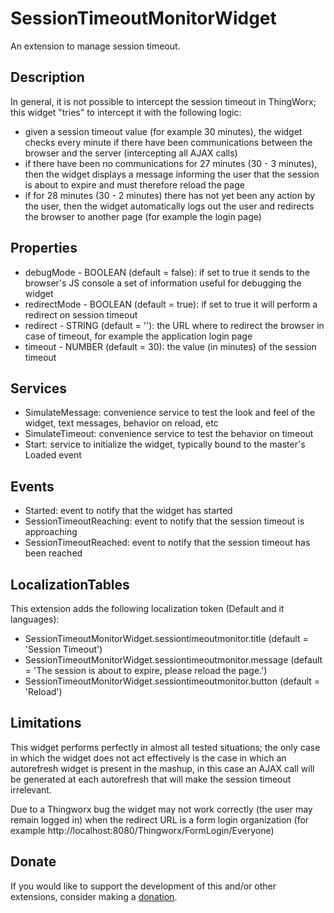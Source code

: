 # SessionTimeoutMonitorWidget
An extension to manage session timeout.

## Description
In general, it is not possible to intercept the session timeout in ThingWorx; this widget "tries" to intercept it with the following logic:
- given a session timeout value (for example 30 minutes), the widget checks every minute if there have been communications between the browser and the server (intercepting all AJAX calls)
- if there have been no communications for 27 minutes (30 - 3 minutes), then the widget displays a message informing the user that the session is about to expire and must therefore reload the page
- if for 28 minutes (30 - 2 minutes) there has not yet been any action by the user, then the widget automatically logs out the user and redirects the browser to another page (for example the login page)

## Properties
- debugMode - BOOLEAN (default = false): if set to true it sends to the browser's JS console a set of information useful for debugging the widget
- redirectMode - BOOLEAN (default = true): if set to true it will perform a redirect on session timeout
- redirect - STRING (default = ''): the URL where to redirect the browser in case of timeout, for example the application login page
- timeout - NUMBER (default = 30): the value (in minutes) of the session timeout

## Services
- SimulateMessage: convenience service to test the look and feel of the widget, text messages, behavior on reload, etc
- SimulateTimeout: convenience service to test the behavior on timeout
- Start: service to initialize the widget, typically bound to the master's Loaded event

## Events
- Started: event to notify that the widget has started
- SessionTimeoutReaching: event to notify that the session timeout is approaching
- SessionTimeoutReached: event to notify that the session timeout has been reached

## LocalizationTables
This extension adds the following localization token (Default and it languages):
- SessionTimeoutMonitorWidget.sessiontimeoutmonitor.title (default = 'Session Timeout')
- SessionTimeoutMonitorWidget.sessiontimeoutmonitor.message (default = 'The session is about to expire, please reload the page.')
- SessionTimeoutMonitorWidget.sessiontimeoutmonitor.button (default = 'Reload')

## Limitations
This widget performs perfectly in almost all tested situations; the only case in which the widget does not act effectively is the case in which an autorefresh widget is present in the mashup, in this case an AJAX call will be generated at each autorefresh that will make the session timeout irrelevant.

Due to a Thingworx bug the widget may not work correctly (the user may remain logged in) when the redirect URL is a form login organization (for example http://localhost:8080/Thingworx/FormLogin/Everyone)

## Donate
If you would like to support the development of this and/or other extensions, consider making a [donation](https://www.paypal.com/donate/?business=HCDX9BAEYDF4C&no_recurring=0&currency_code=EUR).
